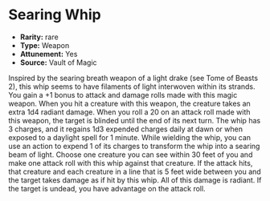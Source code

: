 
# Searing Whip

* **Rarity:** rare
* **Type:** Weapon
* **Attunement:** Yes
* **Source:** Vault of Magic


Inspired by the searing breath weapon of a light drake (see Tome of Beasts 2), this whip seems to have filaments of light interwoven within its strands. You gain a +1 bonus to attack and damage rolls made with this magic weapon. When you hit a creature with this weapon, the creature takes an extra 1d4 radiant damage. When you roll a 20 on an attack roll made with this weapon, the target is blinded until the end of its next turn. The whip has 3 charges, and it regains 1d3 expended charges daily at dawn or when exposed to a daylight spell for 1 minute. While wielding the whip, you can use an action to expend 1 of its charges to transform the whip into a searing beam of light. Choose one creature you can see within 30 feet of you and make one attack roll with this whip against that creature. If the attack hits, that creature and each creature in a line that is 5 feet wide between you and the target takes damage as if hit by this whip. All of this damage is radiant. If the target is undead, you have advantage on the attack roll.
